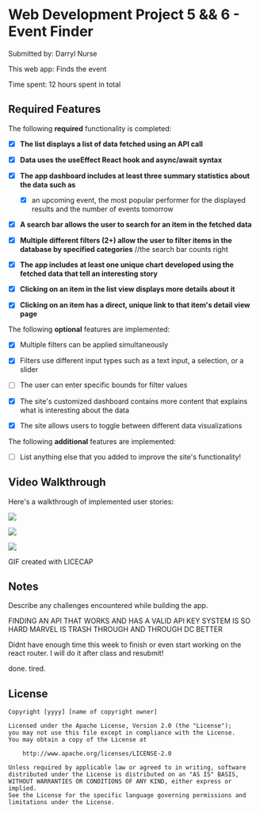 # Web Development Project 5 && 6 - Event Finder

Submitted by: Darryl Nurse

This web app: Finds the event

Time spent: 12 hours spent in total

## Required Features

The following **required** functionality is completed:

- [x] **The list displays a list of data fetched using an API call**
- [x] **Data uses the useEffect React hook and async/await syntax**
- [x] **The app dashboard includes at least three summary statistics about the data such as**
  - [x] an upcoming event, the most popular performer for the displayed results and the number of events tomorrow
- [x] **A search bar allows the user to search for an item in the fetched data**
- [x] **Multiple different filters (2+) allow the user to filter items in the database by specified categories** //the search bar counts right

- [x] **The app includes at least one unique chart developed using the fetched data that tell an interesting story**
- [x] **Clicking on an item in the list view displays more details about it**
- [x] **Clicking on an item has a direct, unique link to that item's detail view page**

The following **optional** features are implemented:

- [x] Multiple filters can be applied simultaneously
- [x] Filters use different input types such as a text input, a selection, or a slider
- [ ] The user can enter specific bounds for filter values

- [x] The site's customized dashboard contains more content that explains what is interesting about the data
- [x] The site allows users to toggle between different data visualizations

The following **additional** features are implemented:

* [ ] List anything else that you added to improve the site's functionality!

## Video Walkthrough

Here's a walkthrough of implemented user stories:

![](https://github.com/darrylnurse/event-finder/blob/master/eventfinder.gif)

![](https://github.com/darrylnurse/event-finder/blob/master/eventfinder2.gif)

![](https://github.com/darrylnurse/event-finder/blob/master/eventfinder3.gif)

<!-- Replace this with whatever GIF tool you used! -->
GIF created with LICECAP
<!-- Recommended tools:
[Kap](https://getkap.co/) for macOS
[ScreenToGif](https://www.screentogif.com/) for Windows
[peek](https://github.com/phw/peek) for Linux. -->

## Notes

Describe any challenges encountered while building the app.

FINDING AN API THAT WORKS AND HAS A VALID API KEY SYSTEM IS SO HARD 
MARVEL IS TRASH THROUGH AND THROUGH DC BETTER

Didnt have enough time this week to finish or even start working on the react router. I will do it after class and resubmit!

done. tired.

## License

    Copyright [yyyy] [name of copyright owner]

    Licensed under the Apache License, Version 2.0 (the "License");
    you may not use this file except in compliance with the License.
    You may obtain a copy of the License at

        http://www.apache.org/licenses/LICENSE-2.0

    Unless required by applicable law or agreed to in writing, software
    distributed under the License is distributed on an "AS IS" BASIS,
    WITHOUT WARRANTIES OR CONDITIONS OF ANY KIND, either express or implied.
    See the License for the specific language governing permissions and
    limitations under the License.
